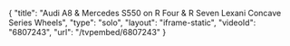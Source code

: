{
    "title": "Audi A8 & Mercedes S550 on R Four & R Seven Lexani Concave Series Wheels",
    "type": "solo",
    "layout": "iframe-static",
    "videoId": "6807243",
    "url": "\/tvpembed\/6807243"
}